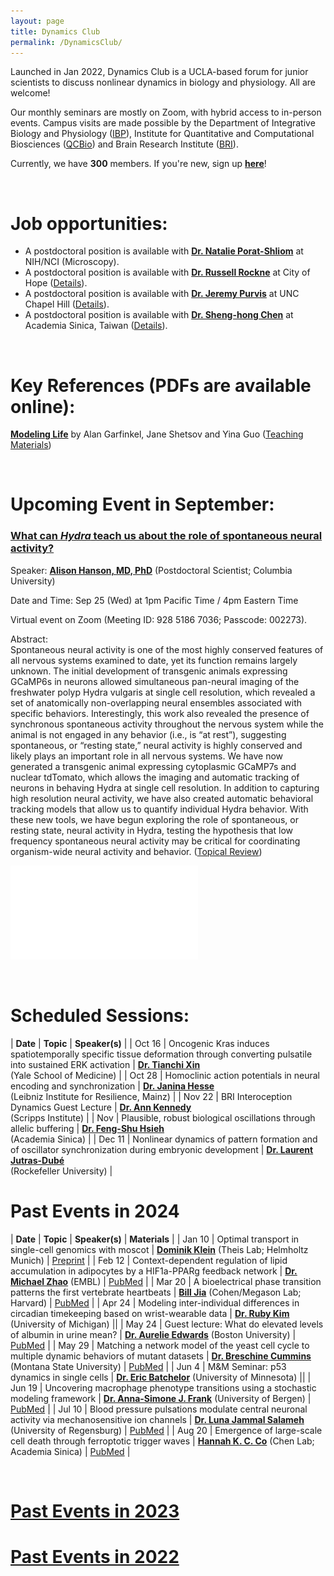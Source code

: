 ```yaml
---
layout: page
title: Dynamics Club
permalink: /DynamicsClub/
---
```


Launched in Jan 2022, Dynamics Club is a UCLA-based forum for junior scientists to discuss nonlinear dynamics in biology and physiology. All are welcome! 

Our monthly seminars are mostly on Zoom, with hybrid access to in-person events. Campus visits are made possible by the Department of Integrative Biology and Physiology ([IBP](https://www.ibp.ucla.edu)), Institute for Quantitative and Computational Biosciences ([QCBio](https://qcb.ucla.edu)) and Brain Research Institute ([BRI](https://bri.ucla.edu)).

Currently, we have **300** members. If you're new, sign up [**here**](http://eepurl.com/hSqQLD)! 

&nbsp;
&nbsp;

# Job opportunities:
- A postdoctoral position is available with [**Dr. Natalie Porat-Shliom**](https://ccr.cancer.gov/staff-directory/natalie-porat-shliom#biography) at NIH/NCI (Microscopy).
- A postdoctoral position is available with [**Dr. Russell Rockne**](https://www.cityofhope.org/russell-rockne) at City of Hope ([Details](https://www.cityofhopejobs.org/job/4051/postdoctoral-fellow-mathematical-oncology-research-us-ca-duarte-10024512-44/)).
- A postdoctoral position is available with [**Dr. Jeremy Purvis**](https://www.med.unc.edu/genetics/purvislab/) at UNC Chapel Hill ([Details](https://www.med.unc.edu/genetics/purvislab/opportunities/)).
- A postdoctoral position is available with [**Dr. Sheng-hong Chen**](https://celldynamicslab.mystrikingly.com) at Academia Sinica, Taiwan ([Details](https://drive.google.com/file/d/1XdqhF4u-28kwuuXTBc3hy07omVEm7n3n/view?usp=sharing)).

&nbsp;
&nbsp;

# Key References (PDFs are available online): 

[**Modeling Life**](https://link.springer.com/book/10.1007/978-3-319-59731-7) by Alan Garfinkel, Jane Shetsov and Yina Guo ([Teaching Materials](https://modelinginbiology.github.io))

&nbsp;
&nbsp;

# Upcoming Event in September: 

### [What can *Hydra* teach us about the role of spontaneous neural activity?](https://pubmed.ncbi.nlm.nih.gov/38429381/)

Speaker: [**Alison Hanson, MD, PhD**](https://braininitiative.nih.gov/ali-hanson-md-phd) (Postdoctoral Scientist; Columbia University)

Date and Time: Sep 25 (Wed) at 1pm Pacific Time / 4pm Eastern Time

Virtual event on Zoom (Meeting ID: 928 5186 7036; Passcode: 002273).

Abstract:\
Spontaneous neural activity is one of the most highly conserved features of all nervous systems examined to date, yet its function remains largely unknown. The initial development of transgenic animals expressing GCaMP6s in neurons allowed simultaneous pan-neural imaging of the freshwater polyp Hydra vulgaris at single cell resolution, which revealed a set of anatomically non-overlapping neural ensembles associated with specific behaviors.  Interestingly, this work also revealed the presence of synchronous spontaneous activity throughout the nervous system while the animal is not engaged in any behavior (i.e., is “at rest”), suggesting spontaneous, or “resting state,” neural activity is highly conserved and likely plays an important role in all nervous systems.  We have now generated a transgenic animal expressing cytoplasmic GCaMP7s and nuclear tdTomato, which allows the imaging and automatic tracking of neurons in behaving Hydra at single cell resolution.  In addition to capturing high resolution neural activity, we have also created automatic behavioral tracking models that allow us to quantify individual Hydra behavior.  With these new tools, we have begun exploring the role of spontaneous, or resting state, neural activity in Hydra, testing the hypothesis that low frequency spontaneous neural activity may be critical for coordinating organism-wide neural activity and behavior. ([Topical Review](https://royalsocietypublishing.org/doi/10.1098/rstb.2019.0763))  

![DynamicsClub](/images/DynamicsClub_Sep2024.pdf)

&nbsp;
&nbsp;

# Scheduled Sessions:

| **Date** | **Topic** | **Speaker(s)** |
| Oct 16 | Oncogenic Kras induces spatiotemporally specific tissue deformation through converting pulsatile into sustained ERK activation | [**Dr. Tianchi Xin**](https://medicine.yale.edu/profile/tianchi-xin/) <br /> (Yale School of Medicine) |
| Oct 28 | Homoclinic action potentials in neural encoding and synchronization | [**Dr. Janina Hesse**](https://lir-mainz.de/en/mitarbeiter/janina-hesse) <br /> (Leibniz Institute for Resilience, Mainz) |
| Nov 22 | BRI Interoception Dynamics Guest Lecture | [**Dr. Ann Kennedy**](https://sites.northwestern.edu/kennedylab/) <br /> (Scripps Institute) |
| Nov | Plausible, robust biological oscillations through allelic buffering | [**Dr. Feng-Shu Hsieh**](https://celldynamicslab.mystrikingly.com/#people) <br /> (Academia Sinica) |
| Dec 11 | Nonlinear dynamics of pattern formation and of oscillator synchronization during embryonic development | [**Dr. Laurent Jutras-Dubé**](https://www2.rockefeller.edu/research/faculty/labmembers/AliBrivanlou/) <br /> (Rockefeller University) |

# Past Events in 2024

| **Date** | **Topic** | **Speaker(s)** | **Materials** |
| Jan 10 | Optimal transport in single-cell genomics with moscot | [**Dominik Klein**](https://www.linkedin.com/in/dominik-klein-8ba2b6179/?originalSubdomain=de) (Theis Lab; Helmholtz Munich)  | [Preprint](https://www.biorxiv.org/content/10.1101/2023.05.11.540374v2) |
| Feb 12 | Context-dependent regulation of lipid accumulation in adipocytes by a HIF1a-PPARg feedback network | [**Dr. Michael Zhao**](https://www.embl.org/people/person/michael-zhao/) (EMBL)  | [PubMed](https://pubmed.ncbi.nlm.nih.gov/37995680/) |
| Mar 20 | A bioelectrical phase transition patterns the first vertebrate heartbeats | [**Bill Jia**](https://chemistry.harvard.edu/people/bill-jia) (Cohen/Megason Lab; Harvard)  | [PubMed](https://pubmed.ncbi.nlm.nih.gov/37758945/) |
| Apr 24 | Modeling inter-individual differences in circadian timekeeping based on wrist-wearable data | [**Dr. Ruby Kim**](https://rubyshkim.github.io) (University of Michigan) ||
| May 24 | Guest lecture: What do elevated levels of albumin in urine mean? | [**Dr. Aurelie Edwards**](https://www.bu.edu/eng/profile/aurelie-edwards-phd/) (Boston University)  | [PubMed](https://pubmed.ncbi.nlm.nih.gov/35178707/) |
| May 29 | Matching a network model of the yeast cell cycle to multiple dynamic behaviors of mutant datasets | [**Dr. Breschine Cummins**](https://math.montana.edu/directory/faculty/1582810/breschine-cummins) (Montana State University)  | [PubMed](https://pubmed.ncbi.nlm.nih.gov/37939998/) |
| Jun 4 | M&M Seminar: p53 dynamics in single cells | [**Dr. Eric Batchelor**](https://batchelorlab.umn.edu) (University of Minnesota)  ||
| Jun 19 | Uncovering macrophage phenotype transitions using a stochastic modeling framework | [**Dr. Anna-Simone J. Frank**](https://www.uib.no/en/persons/Anna-Simone.Josefine.Frank) (University of Bergen)  | [PubMed](https://pubmed.ncbi.nlm.nih.gov/37839584/) |
| Jul 10 | Blood pressure pulsations modulate central neuronal activity via mechanosensitive ion channels | [**Dr. Luna Jammal Salameh**](https://www.linkedin.com/in/luna-jammal-salameh-50852b128/?originalSubdomain=il) (University of Regensburg)  | [PubMed](https://pubmed.ncbi.nlm.nih.gov/38301001/) |
| Aug 20 | Emergence of large-scale cell death through ferroptotic trigger waves | [**Hannah K. C. Co**](https://celldynamicslab.mystrikingly.com/#people) (Chen Lab; Academia Sinica)  | [PubMed](https://pubmed.ncbi.nlm.nih.gov/38987590/) |

&nbsp;
&nbsp; 

# [Past Events in 2023](https://lingyunxiong.github.io/2023/12/15/dynamicsclub.html)

# [Past Events in 2022](https://lingyunxiong.github.io/2022/12/16/dynamicsclub.html)

&nbsp;
&nbsp;



